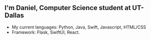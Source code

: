 ## I'm Daniel, Computer Science student at UT-Dallas
- My current languages: Python, Java, Swift, Javascript, HTML/CSS
- Framework: Flask, SwiftUI, React.

